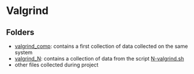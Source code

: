 # Valgrind

## Folders
- [valgrind_comp](/valgrind/valgrind_comp/): contains a first collection of data collected on the same system
- [valgrind_N](/valgrind/valgrind_N/): contains a collection of data from the script [N-valgrind.sh](/code/N-valgrind.sh)
- other files collected during project

